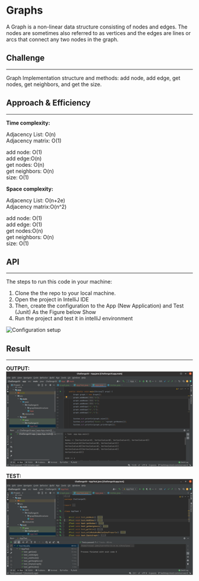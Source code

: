 # Graphs
<!-- Short summary or background information -->

A Graph is a non-linear data structure consisting of nodes and edges. The nodes are sometimes also referred to as vertices and the edges are lines or arcs that connect any two nodes in the graph.

## Challenge
<!-- Description of the challenge -->

---

Graph Implementation structure and methods:
add node, add edge, get nodes, get neighbors, and get the size.

## Approach & Efficiency
<!-- What approach did you take? Why? What is the Big O space/time for this approach? -->
---

**Time complexity:**

Adjacency List: O(n)  
Adjacency matrix: O(1)  

add node: O(1)  
add edge:O(n)  
get nodes: O(n)  
get neighbors: O(n)  
size: O(1)  

**Space complexity:**

Adjacency List: O(n+2e)  
Adjacency matrix:O(n^2)  

add node: O(1)  
add edge: O(1)  
get nodes:O(n)  
get neighbors: O(n)  
size: O(1)  

## API
<!-- Description of each method publicly available in your Graph -->

---
The steps to run this code in your machine:  

1. Clone the the repo to your local machine.  
2. Open the project in IntelliJ IDE
3. Then, create the configuration to the App (New Application) and Test (Junit) As the Figure below Show
4. Run the project and test it in intelliJ environment  

![Configuration setup](https://i.ibb.co/cJ6kNWs/Screenshot-from-2022-03-06-14-59-53.png)  

## Result

---

**OUTPUT:**
![output](Challenge35/output.png)

**TEST:**
![test](Challenge35/test.png)